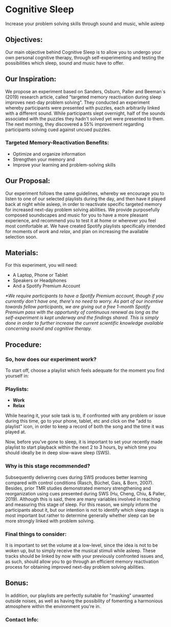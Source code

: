 # Cognitive Sleep

Increase your problem solving skills through sound and music, while asleep

## Objectives:

Our main objective behind Cognitive Sleep is to allow you to undergo your own personal cognitive therapy, through self-experimenting and testing the possibilities which sleep, sound and music have to offer.

## Our Inspiration:

We propose an experiment based on Sanders, Osburn, Paller and Beeman´s (2019) research article, called "targeted memory reactivation during sleep improves next-day problem solving". They conducted an experiment whereby participants were presented with puzzles, each arbitrarily linked with a different sound. While participants slept overnight, half of the sounds associated with the puzzles they hadn't solved yet were presented to them. The next morning, they discovered a 55% improvement regarding participants solving cued against uncued puzzles.

### Targeted Memory-Reactivation Benefits:

- Optimize and organize information
- Strengthen your memory and
- Improve your learning and problem-solving skills 

## Our Proposal:

Our experiment follows the same guidelines, whereby we encourage you to listen to one of our selected playlists during the day, and then have it played back at night while asleep, in order to reactivate specific targeted memory for increased next-day problem solving abilities. We provide purposefully composed soundscapes and music for you to have a more pleasant experience, and recommend you to test it at home or wherever you feel most comfortable at. We have created Spotify playlists specifically intended for moments of _work_ and _relax_, and plan on increasing the available selection soon. 

## Materials:
For this experiment, you will need:

- A Laptop, Phone or Tablet
- Speakers or Headphones
- And a Spotify Premium Account

_*We require participants to have a Spotify Premium account, though if you currently don't have one, there's no need to worry. As part of our incentive towards fellow participants, we are giving out a free 1-month Spotify Premium pass with the opportunity of continuous renewal as long as the self-experiment is kept underway and the findings shared. This is simply done in order to further increase the current scientific knowledge available concerning sound and cognitive therapy._


## Procedure:

### So, how does our experiment work? 

To start off, choose a playlist which feels adequate for the moment you find yourself in:

### Playlists:

- **Work**
- **Relax**

While hearing it, your sole task is to, if confronted with any problem or issue during this time, go to your phone, tablet, etc and click on the "add to playlist" icon, in order to keep a record of both the song and the time it was played at.

Now, before you've gone to sleep, it is important to set your recently made playlist to start playback within the next 2 to 3 hours, by which time you should ideally be in deep slow-wave sleep (SWS). 

### Why is this stage recommended?

Subsequently delivering cues during SWS produces better learning compared with control conditions (Rasch, Büchel, Gais, & Born, 2007). Besides, prior TMR studies demonstrated memory strengthening and reorganization using cues presented during SWS (Hu, Cheng, Chiu, & Paller, 2019). Although this is said, there are many variables involved in reaching and measuring this stage of sleep. For this reason, we simply inform the participants about it, but our intention is not to identify which sleep stage is most important but rather to determine generally whether sleep can be more strongly linked with problem solving.

### Final things to consider:

It is important to set the volume at a low-level, since the idea is not to be woken up, but to simply receive the musical stimuli while asleep. These tracks should be linked by now with your previously confronted issues and, as such, should allow you to go through an efficient memory reactivation process for obtaining improved next-day problem solving abilities. 

## Bonus:

In addition, our playlists are perfectly suitable for "masking" unwanted outside noises, as well as having the possibility of fomenting a harmonious atmosphere within the environment you're in.

### Contact Info: 
